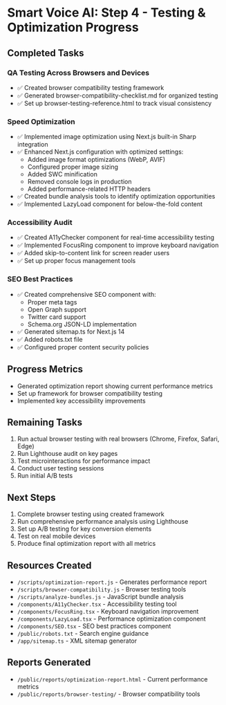 # Smart Voice AI: Step 4 - Testing & Optimization Progress

## Completed Tasks

### QA Testing Across Browsers and Devices
- ✅ Created browser compatibility testing framework
- ✅ Generated browser-compatibility-checklist.md for organized testing
- ✅ Set up browser-testing-reference.html to track visual consistency

### Speed Optimization
- ✅ Implemented image optimization using Next.js built-in Sharp integration
- ✅ Enhanced Next.js configuration with optimized settings:
  - Added image format optimizations (WebP, AVIF)
  - Configured proper image sizing
  - Added SWC minification
  - Removed console logs in production
  - Added performance-related HTTP headers
- ✅ Created bundle analysis tools to identify optimization opportunities
- ✅ Implemented LazyLoad component for below-the-fold content

### Accessibility Audit
- ✅ Created A11yChecker component for real-time accessibility testing
- ✅ Implemented FocusRing component to improve keyboard navigation
- ✅ Added skip-to-content link for screen reader users
- ✅ Set up proper focus management tools

### SEO Best Practices
- ✅ Created comprehensive SEO component with:
  - Proper meta tags
  - Open Graph support
  - Twitter card support
  - Schema.org JSON-LD implementation
- ✅ Generated sitemap.ts for Next.js 14
- ✅ Added robots.txt file
- ✅ Configured proper content security policies

## Progress Metrics
- Generated optimization report showing current performance metrics
- Set up framework for browser compatibility testing
- Implemented key accessibility improvements

## Remaining Tasks
1. Run actual browser testing with real browsers (Chrome, Firefox, Safari, Edge)
2. Run Lighthouse audit on key pages
3. Test microinteractions for performance impact
4. Conduct user testing sessions
5. Run initial A/B tests

## Next Steps
1. Complete browser testing using created framework
2. Run comprehensive performance analysis using Lighthouse
3. Set up A/B testing for key conversion elements
4. Test on real mobile devices
5. Produce final optimization report with all metrics

## Resources Created
- `/scripts/optimization-report.js` - Generates performance report
- `/scripts/browser-compatibility.js` - Browser testing tools
- `/scripts/analyze-bundles.js` - JavaScript bundle analysis
- `/components/A11yChecker.tsx` - Accessibility testing tool
- `/components/FocusRing.tsx` - Keyboard navigation improvement
- `/components/LazyLoad.tsx` - Performance optimization component
- `/components/SEO.tsx` - SEO best practices component
- `/public/robots.txt` - Search engine guidance
- `/app/sitemap.ts` - XML sitemap generator

## Reports Generated
- `/public/reports/optimization-report.html` - Current performance metrics
- `/public/reports/browser-testing/` - Browser compatibility tools
